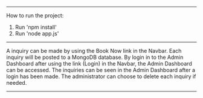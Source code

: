 **************************

How to run the project:

1. Run 'npm install'
2. Run 'node app.js'

**************************

A inquiry can be made by using the Book Now link in the Navbar.
Each inquiry will be posted to a MongoDB database.
By login in to the Admin Dashboard after using the link (Login) in the Navbar, the Admin Dashboard can be accessed.
The inquiries can be seen in the Admin Dashboard after a login has been made.
The administrator can choose to delete each inquiry if needed.

*************************
